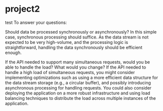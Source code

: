 # project2
test
To answer your questions:

Should data be processed synchronously or asynchronously?
In this simple case, synchronous processing should suffice. As the data stream is not expected to be very high-volume, and the processing logic is straightforward, handling the data synchronously should be efficient enough.

If the API needed to support many simultaneous requests, would you be able to handle the load? What would you change?
If the API needed to handle a high load of simultaneous requests, you might consider implementing optimizations such as using a more efficient data structure for the data stream storage (e.g., a circular buffer), and possibly introducing asynchronous processing for handling requests. You could also consider deploying the application on a more robust infrastructure and using load balancing techniques to distribute the load across multiple instances of the application.
